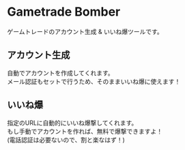 # Gametrade Bomber
ゲームトレードのアカウント生成 & いいね爆ツールです。

## アカウント生成
自動でアカウントを作成してくれます。<br>
メール認証もセットで行うため、そのままいいね爆に使えます！

## いいね爆
指定のURLに自動的にいいね爆撃してくれます。<br>
もし手動でアカウントを作れば、無料で爆撃できますよ！<br>
(電話認証は必要ないので、割と楽なはず！)